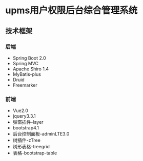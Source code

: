 # upms用户权限后台综合管理系统

## 技术框架
### 后端
- Spring Boot 2.0
- Spring MVC
- Apache Shiro 1.4
- MyBatis-plus
- Druid
- Freemarker

### 前端
- Vue2.0
- jquery3.3.1
- 弹窗插件-layer
- bootstrap4.1
- 后台控制面板-adminLTE3.0
- 树插件-zTree
- 树形表格-treegrid
- 表格-bootstrap-table